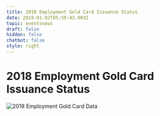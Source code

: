```yaml
---
title: 2018 Employment Gold Card Issuance Status
date: 2019-01-02T05:59:43.903Z
topic: eventsnews
draft: false
hidden: false
chatbot: false
style: right
---
```

# 2018 Employment Gold Card Issuance Status

![2018 Employment Gold Card Data](/cms-uploads/2018-employment-gold-card-issuance-status.png)